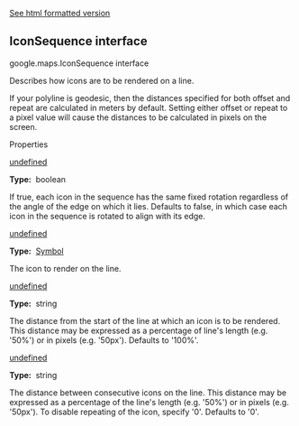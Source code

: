 [See html formatted version](https://huasofoundries.github.io/google-maps-documentation/IconSequence.html)

IconSequence interface
----------------------

google.maps.IconSequence interface

Describes how icons are to be rendered on a line.  
  
If your polyline is geodesic, then the distances specified for both offset and repeat are calculated in meters by default. Setting either offset or repeat to a pixel value will cause the distances to be calculated in pixels on the screen.

Properties

[undefined](#IconSequence.fixedRotation)

**Type:**  boolean

If true, each icon in the sequence has the same fixed rotation regardless of the angle of the edge on which it lies. Defaults to false, in which case each icon in the sequence is rotated to align with its edge.

[undefined](#IconSequence.icon)

**Type:**  [Symbol](/maps/documentation/javascript/reference/3.40/marker#Symbol)

The icon to render on the line.

[undefined](#IconSequence.offset)

**Type:**  string

The distance from the start of the line at which an icon is to be rendered. This distance may be expressed as a percentage of line's length (e.g. '50%') or in pixels (e.g. '50px'). Defaults to '100%'.

[undefined](#IconSequence.repeat)

**Type:**  string

The distance between consecutive icons on the line. This distance may be expressed as a percentage of the line's length (e.g. '50%') or in pixels (e.g. '50px'). To disable repeating of the icon, specify '0'. Defaults to '0'.